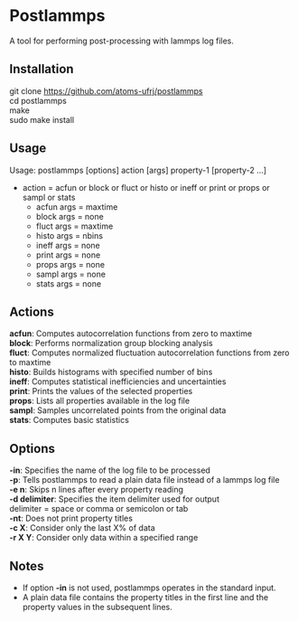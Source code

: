 Postlammps
==========

A tool for performing post-processing with lammps log files.


Installation
------------

git clone https://github.com/atoms-ufrj/postlammps<br>
cd postlammps<br>
make<br>
sudo make install<br>


Usage
-----

Usage: postlammps [options] action [args] property-1 [property-2 ...]<br>
  * action = acfun or block or fluct or histo or ineff or print or props or sampl or stats<br>
    * acfun args = maxtime<br>
    * block args = none<br>
    * fluct args = maxtime<br>
    * histo args = nbins<br>
    * ineff args = none<br>
    * print args = none<br>
    * props args = none<br>
    * sampl args = none<br>
    * stats args = none<br>

Actions
-------

**acfun**: Computes autocorrelation functions from zero to maxtime<br>
**block**: Performs normalization group blocking analysis<br>
**fluct**: Computes normalized fluctuation autocorrelation functions from zero to maxtime<br>
**histo**: Builds histograms with specified number of bins<br>
**ineff**: Computes statistical inefficiencies and uncertainties<br>
**print**: Prints the values of the selected properties<br>
**props**: Lists all properties available in the log file<br>
**sampl**: Samples uncorrelated points from the original data<br>
**stats**: Computes basic statistics<br>

Options
-------

**-in**: Specifies the name of the log file to be processed<br>
**-p**: Tells postlammps to read a plain data file instead of a lammps log file<br>
**-e n**: Skips n lines after every property reading<br>
**-d delimiter**: Specifies the item delimiter used for output<br>
  delimiter = space or comma or semicolon or tab<br>
**-nt**: Does not print property titles<br>
**-c X**: Consider only the last X% of data<br>
**-r X Y**: Consider only data within a specified range<br>

Notes
-----

* If option **-in** is not used, postlammps operates in the standard input.<br>
* A plain data file contains the property titles in the first line and the property values in the subsequent lines.<br>


